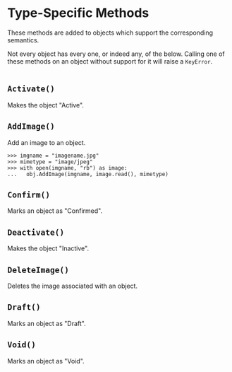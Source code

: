 # Type-Specific Methods
These methods are added to objects which support the corresponding semantics.

Not every object has every one, or indeed any, of the below. Calling one of
these methods on an object without support for it will raise a `KeyError`.

```{include} /snippets/seealso-zoho-api.markdown
```

## `Activate()`
Makes the object "Active".

## `AddImage()`
Add an image to an object.
```{code-block} python
>>> imgname = "imagename.jpg"
>>> mimetype = "image/jpeg"
>>> with open(imgname, "rb") as image:
...   obj.AddImage(imgname, image.read(), mimetype)
```

## `Confirm()`
Marks an object as "Confirmed".

## `Deactivate()`
Makes the object "Inactive".

## `DeleteImage()`
Deletes the image associated with an object.

## `Draft()`
Marks an object as "Draft".

## `Void()`
Marks an object as "Void".
